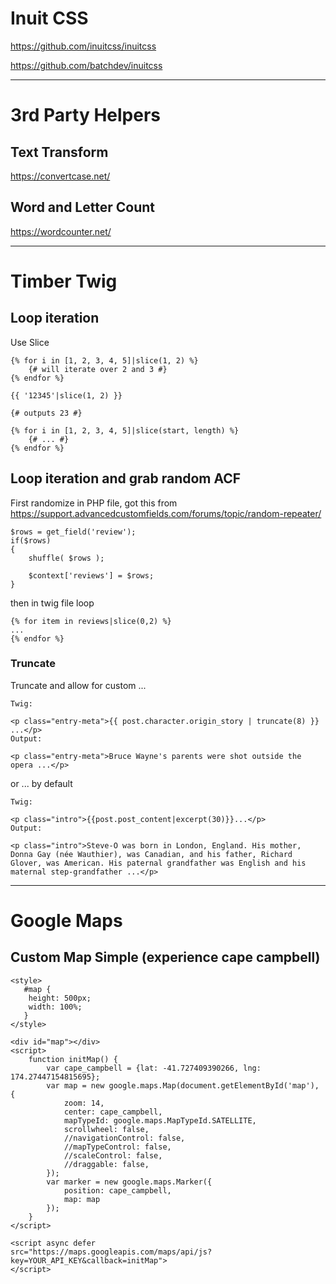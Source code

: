 # Inuit CSS

<https://github.com/inuitcss/inuitcss>

<https://github.com/batchdev/inuitcss>

---



# 3rd Party Helpers

## Text Transform
<https://convertcase.net/>

## Word and Letter Count
<https://wordcounter.net/>

---



# Timber Twig

## Loop iteration

Use Slice

```
{% for i in [1, 2, 3, 4, 5]|slice(1, 2) %}
    {# will iterate over 2 and 3 #}
{% endfor %}

{{ '12345'|slice(1, 2) }}

{# outputs 23 #}
```

```
{% for i in [1, 2, 3, 4, 5]|slice(start, length) %}
    {# ... #}
{% endfor %}
```

## Loop iteration and grab random ACF

First randomize in PHP file, got this from <https://support.advancedcustomfields.com/forums/topic/random-repeater/>

```
$rows = get_field('review');
if($rows)
{
	shuffle( $rows );
 
	$context['reviews'] = $rows;	
}
```
then in twig file loop
```
{% for item in reviews|slice(0,2) %}
...
{% endfor %}
```

### Truncate

Truncate and allow for custom ...
```
Twig:

<p class="entry-meta">{{ post.character.origin_story | truncate(8) }} ...</p>
Output:

<p class="entry-meta">Bruce Wayne's parents were shot outside the opera ...</p>
```

or ... by default

```
Twig:

<p class="intro">{{post.post_content|excerpt(30)}}...</p>
Output:

<p class="intro">Steve-O was born in London, England. His mother, Donna Gay (née Wauthier), was Canadian, and his father, Richard Glover, was American. His paternal grandfather was English and his maternal step-grandfather ...</p>
```

---

# Google Maps

## Custom Map Simple (experience cape campbell)

```
<style>
   #map {
    height: 500px;
    width: 100%;
   }
</style>

<div id="map"></div>
<script>
	function initMap() {
		var cape_campbell = {lat: -41.727409390266, lng: 174.27447154815695};
		var map = new google.maps.Map(document.getElementById('map'), {
			zoom: 14,
			center: cape_campbell,
			mapTypeId: google.maps.MapTypeId.SATELLITE,
			scrollwheel: false,
			//navigationControl: false,
			//mapTypeControl: false,
			//scaleControl: false,
			//draggable: false,
		});
		var marker = new google.maps.Marker({
			position: cape_campbell,
			map: map
		});
	}
</script>

<script async defer
src="https://maps.googleapis.com/maps/api/js?key=YOUR_API_KEY&callback=initMap">
</script>
```


